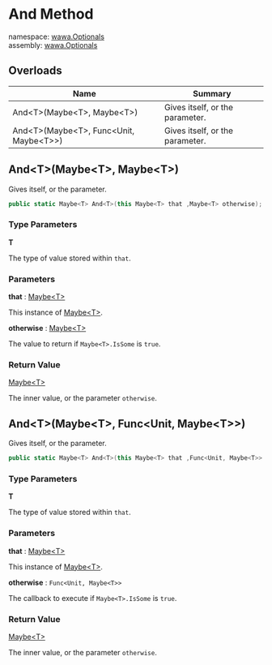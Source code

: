 # And Method

namespace: [wawa\.Optionals](../../wawa.Optionals.md)<br />
assembly: [wawa\.Optionals](../../../wawa.Optionals.md)



## Overloads

| Name | Summary |
|------|---------|
| And\<T\>\(Maybe\<T\>, Maybe\<T\>\) | Gives itself, or the parameter\. |
| And\<T\>\(Maybe\<T\>, Func\<Unit, Maybe\<T\>\>\) | Gives itself, or the parameter\. |

## And\<T\>\(Maybe\<T\>, Maybe\<T\>\)

Gives itself, or the parameter\.

```csharp
public static Maybe<T> And<T>(this Maybe<T> that ,Maybe<T> otherwise);
```

### Type Parameters

__T__

The type of value stored within `that`\.

### Parameters

__that__ : [Maybe\<T\>](../../../wawa.Optionals/wawa.Optionals/Maybe\`1.md)

This instance of [Maybe\<T\>](../../../wawa.Optionals/wawa.Optionals/Maybe\`1.md)\.

__otherwise__ : [Maybe\<T\>](../../../wawa.Optionals/wawa.Optionals/Maybe\`1.md)

The value to return if `Maybe<T>.IsSome` is `true`\.

### Return Value

[Maybe\<T\>](../../../wawa.Optionals/wawa.Optionals/Maybe\`1.md)

The inner value, or the parameter `otherwise`\.

## And\<T\>\(Maybe\<T\>, Func\<Unit, Maybe\<T\>\>\)

Gives itself, or the parameter\.

```csharp
public static Maybe<T> And<T>(this Maybe<T> that ,Func<Unit, Maybe<T>> otherwise);
```

### Type Parameters

__T__

The type of value stored within `that`\.

### Parameters

__that__ : [Maybe\<T\>](../../../wawa.Optionals/wawa.Optionals/Maybe\`1.md)

This instance of [Maybe\<T\>](../../../wawa.Optionals/wawa.Optionals/Maybe\`1.md)\.

__otherwise__ : `Func<Unit, Maybe<T>>`

The callback to execute if `Maybe<T>.IsSome` is `true`\.


### Return Value

[Maybe\<T\>](../../../wawa.Optionals/wawa.Optionals/Maybe\`1.md)

The inner value, or the parameter `otherwise`\.

